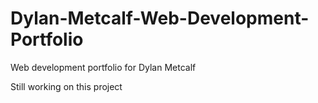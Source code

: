 # Dylan-Metcalf-Web-Development-Portfolio
Web development portfolio for Dylan Metcalf


Still working on this project